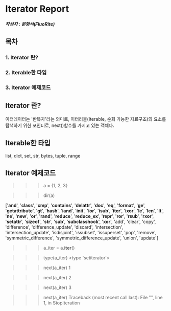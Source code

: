 Iterator Report
=============

##### 작성자 : 문형석(FluoRite)

목차
-------------
### 1. Iterator 란?
### 2. Iterable한 타입
### 3. Iterator 예제코드



Iterator 란?
-------------
이터레이터는 '반복자'라는 의미로, 이터러블(Iterable, 순회 가능한 자료구조)의 요소를 탐색하기 위한 포인터로, next()함수를 가지고 있는 객체다.



Iterable한 타입
-------------
list, dict, set, str, bytes, tuple, range


Iterator 예제코드
-------------
>>> a = {1, 2, 3}

>>> dir(a)

['__and__', '__class__', '__cmp__', '__contains__', '__delattr__', '__doc__', '__eq__', '__format__', '__ge__', '__getattribute__', '__gt__', '__hash__', '__iand__', '__init__', '__ior__', '__isub__', '__iter__', '__ixor__', '__le__', '__len__', '__lt__', '__ne__', '__new__', '__or__', '__rand__', '__reduce__', '__reduce_ex__', '__repr__', '__ror__', '__rsub__', '__rxor__', '__setattr__', '__sizeof__', '__str__', '__sub__', '__subclasshook__', '__xor__', 'add', 'clear', 'copy', 'difference', 'difference_update', 'discard', 'intersection', 'intersection_update', 'isdisjoint', 'issubset', 'issuperset', 'pop', 'remove', 'symmetric_difference', 'symmetric_difference_update', 'union', 'update']

>>> a_iter = a.__iter__()

>>> type(a_iter)
<type 'setiterator'>

>>> next(a_iter)
1

>>> next(a_iter)
2

>>> next(a_iter)
3

>>> next(a_iter)
Traceback (most recent call last):
  File "<stdin>", line 1, in <module>
StopIteration
